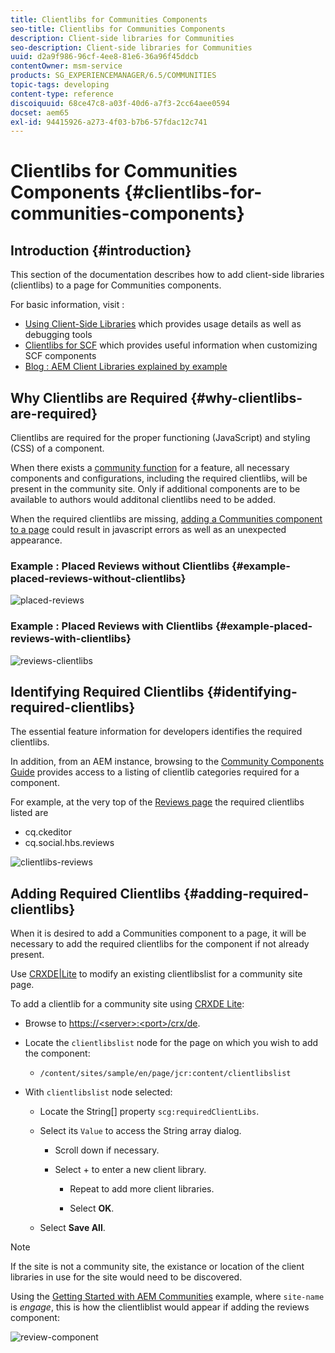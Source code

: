```yaml
---
title: Clientlibs for Communities Components
seo-title: Clientlibs for Communities Components
description: Client-side libraries for Communities
seo-description: Client-side libraries for Communities
uuid: d2a9f986-96cf-4ee8-81e6-36a96f45ddcb
contentOwner: msm-service
products: SG_EXPERIENCEMANAGER/6.5/COMMUNITIES
topic-tags: developing
content-type: reference
discoiquuid: 68ce47c8-a03f-40d6-a7f3-2cc64aee0594
docset: aem65
exl-id: 94415926-a273-4f03-b7b6-57fdac12c741
---
```

# Clientlibs for Communities Components {#clientlibs-for-communities-components}

## Introduction {#introduction}

This section of the documentation describes how to add client-side libraries (clientlibs) to a page for Communities components.

For basic information, visit :

* [Using Client-Side Libraries](/help/sites-developing/clientlibs.md) which provides usage details as well as debugging tools
* [Clientlibs for SCF](/help/communities/client-customize.md#clientlibs) which provides useful information when customizing SCF components
* [Blog : AEM Client Libraries explained by example](https://blogs.adobe.com/experiencedelivers/experience-management/clientlibs-explained-example/)

## Why Clientlibs are Required {#why-clientlibs-are-required}

Clientlibs are required for the proper functioning (JavaScript) and styling (CSS) of a component.

When there exists a [community function](/help/communities/functions.md) for a feature, all necessary components and configurations, including the required clientlibs, will be present in the community site. Only if additional components are to be available to authors would additonal clientlibs need to be added.

When the required clientlibs are missing, [adding a Communities component to a page](/help/communities/author-communities.md) could result in javascript errors as well as an unexpected appearance.

### Example : Placed Reviews without Clientlibs {#example-placed-reviews-without-clientlibs}

![placed-reviews](assets/placed-reviews.png)

### Example : Placed Reviews with Clientlibs {#example-placed-reviews-with-clientlibs}

![reviews-clientlibs](assets/reviews-clientlibs.png)

## Identifying Required Clientlibs {#identifying-required-clientlibs}

The essential feature information for developers identifies the required clientlibs.

In addition, from an AEM instance, browsing to the [Community Components Guide](/help/communities/components-guide.md) provides access to a listing of clientlib categories required for a component.

For example, at the very top of the [Reviews page](https://localhost:4502/content/community-components/en/reviews.html) the required clientlibs listed are

* cq.ckeditor
* cq.social.hbs.reviews

![clientlibs-reviews](assets/clientlibs-reviews.png)

## Adding Required Clientlibs {#adding-required-clientlibs}

When it is desired to add a Communities component to a page, it will be necessary to add the required clientlibs for the component if not already present.

Use [CRXDE|Lite](#using-crxde-lite) to modify an existing clientlibslist for a community site page.

To add a clientlib for a community site using [CRXDE Lite](/help/sites-developing/developing-with-crxde-lite.md):

* Browse to [https://&lt;server&gt;:&lt;port&gt;/crx/de](https://localhost:4502/crx/de).
* Locate the `clientlibslist` node for the page on which you wish to add the component:

  * `/content/sites/sample/en/page/jcr:content/clientlibslist`

* With `clientlibslist` node selected:

  * Locate the String[] property `scg:requiredClientLibs`.
  * Select its `Value` to access the String array dialog.

    * Scroll down if necessary.
    * Select + to enter a new client library.

      * Repeat to add more client libraries.

      * Select **OK**.

  * Select **Save All**.

>[!NOTE]
>
>If the site is not a community site, the existance or location of the client libraries in use for the site would need to be discovered.

Using the [Getting Started with AEM Communities](/help/communities/getting-started.md) example, where `site-name` is *engage*, this is how the clientliblist would appear if adding the reviews component:

![review-component](assets/review-component.png)
